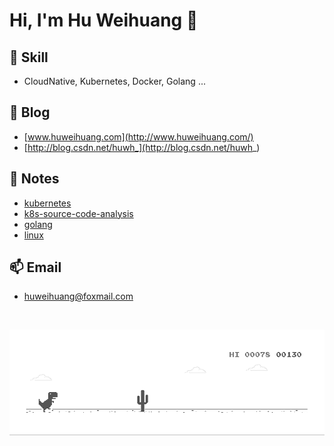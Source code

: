 # Hi, I'm Hu Weihuang 👋

<!--
**huweihuang/huweihuang** is a ✨ _special_ ✨ repository because its `README.md` (this file) appears on your GitHub profile.

Here are some ideas to get you started:

- 🔭 I’m currently working on ...
- 🌱 I’m currently learning ...
- 👯 I’m looking to collaborate on ...
- 🤔 I’m looking for help with ...
- 💬 Ask me about ...
- 📫 How to reach me: ...
- 😄 Pronouns: ...
- ⚡ Fun fact: ...
-->

## 🔭  Skill

- CloudNative, Kubernetes, Docker, Golang ...

## 💬  Blog

- [www.huweihuang.com](http://www.huweihuang.com/)
- [http://blog.csdn.net/huwh_](http://blog.csdn.net/huwh_)

## 🌱  Notes

- [kubernetes](http://www.huweihuang.com/kubernetes-notes)
- [k8s-source-code-analysis](http://www.huweihuang.com/k8s-source-code-analysis/)
- [golang](http://www.huweihuang.com/golang-notes)
- [linux](http://www.huweihuang.com/linux-notes)

## 📫  Email

- huweihuang@foxmail.com

<br/>

![image](https://github.com/huweihuang/huweihuang/blob/main/dinosaur.gif)
